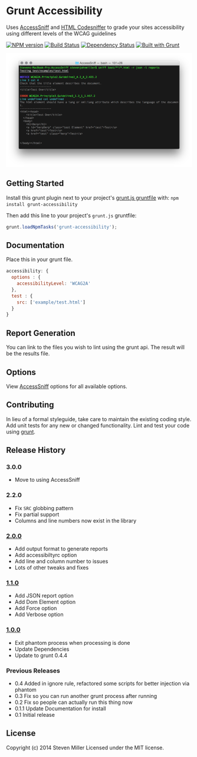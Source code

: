 # Grunt Accessibility

Uses [AccessSniff](https://github.com/yargalot/AccessSniff) and [HTML Codesniffer](http://github.com/squizlabs/HTML_CodeSniffer) to grade your sites accessibility using different levels of the WCAG guidelines

[![NPM version](https://badge.fury.io/js/grunt-accessibility.svg)](http://badge.fury.io/js/grunt-accessibility) [![Build Status](https://travis-ci.org/yargalot/grunt-accessibility.svg?branch=master)](https://travis-ci.org/yargalot/grunt-accessibility) [![Dependency Status](https://gemnasium.com/yargalot/grunt-accessibility.svg)](https://gemnasium.com/yargalot/grunt-accessibility) [![Built with Grunt](https://cdn.gruntjs.com/builtwith.svg)](http://gruntjs.com/)

![Grunt Accessibility example](/img/example.png)

## Getting Started
Install this grunt plugin next to your project's [grunt.js gruntfile][getting_started] with: `npm install grunt-accessibility`

Then add this line to your project's `grunt.js` gruntfile:

```javascript
grunt.loadNpmTasks('grunt-accessibility');
```

[grunt]: http://gruntjs.com/
[getting_started]: http://gruntjs.com/getting-started

## Documentation
Place this in your grunt file.

```javascript
accessibility: {
  options : {
    accessibilityLevel: 'WCAG2A'
  },
  test : {
    src: ['example/test.html']
  }
}
```

## Report Generation
You can link to the files you wish to lint using the grunt api. The result will be the results file.

## Options
View [AccessSniff](https://github.com/yargalot/AccessSniff) options for all available options.  


## Contributing
In lieu of a formal styleguide, take care to maintain the existing coding style. Add unit tests for any new or changed functionality. Lint and test your code using [grunt][grunt].

## Release History

### 3.0.0
- Move to using AccessSniff

### 2.2.0
- Fix ```SRC``` globbing pattern
- Fix partial support
- Columns and line numbers now exist in the library

### [2.0.0](https://github.com/yargalot/grunt-accessibility/issues?q=milestone%3A2.0+is%3Aclosed)
- Add output format to generate reports
- Add accessibiltyrc option
- Add line and column number to issues
- Lots of other tweaks and fixes

### [1.1.0](https://github.com/yargalot/grunt-accessibility/issues?milestone=3&page=1&state=closed)
- Add JSON report option
- Add Dom Element option
- Add Force option
- Add Verbose option

### [1.0.0](https://github.com/yargalot/grunt-accessibility/issues?milestone=2&state=closed)
- Exit phantom process when processing is done
- Update Dependencies
- Update to grunt 0.4.4

### Previous Releases
- 0.4 Added in ignore rule, refactored some scripts for better injection via phantom
- 0.3 Fix so you can run another grunt process after running
- 0.2 Fix so people can actually run this thing now
- 0.1.1 Update Documentation for install
- 0.1 Initial release

## License
Copyright (c) 2014 Steven Miller
Licensed under the MIT license.
